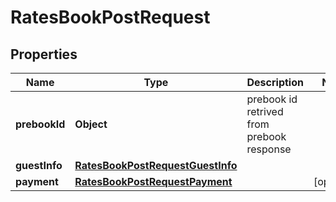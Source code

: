 

# RatesBookPostRequest


## Properties

| Name | Type | Description | Notes |
|------------ | ------------- | ------------- | -------------|
|**prebookId** | **Object** | prebook id retrived from prebook response |  |
|**guestInfo** | [**RatesBookPostRequestGuestInfo**](RatesBookPostRequestGuestInfo.md) |  |  |
|**payment** | [**RatesBookPostRequestPayment**](RatesBookPostRequestPayment.md) |  |  [optional] |



